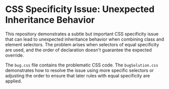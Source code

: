 # CSS Specificity Issue: Unexpected Inheritance Behavior

This repository demonstrates a subtle but important CSS specificity issue that can lead to unexpected inheritance behavior when combining class and element selectors.  The problem arises when selectors of equal specificity are used, and the order of declaration doesn't guarantee the expected override.

The `bug.css` file contains the problematic CSS code.  The `bugSolution.css` demonstrates how to resolve the issue using more specific selectors or adjusting the order to ensure that later rules with equal specificity are applied.